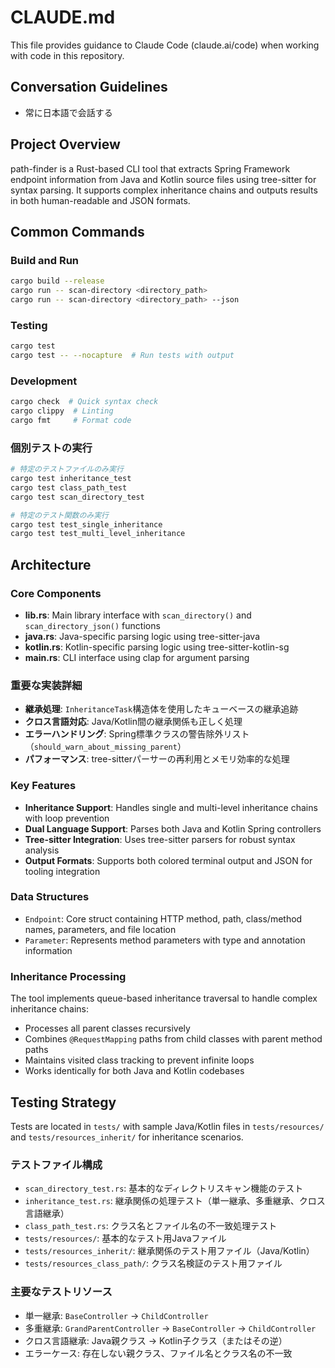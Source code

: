 # CLAUDE.md

This file provides guidance to Claude Code (claude.ai/code) when working with code in this repository.

## Conversation Guidelines

- 常に日本語で会話する


## Project Overview

path-finder is a Rust-based CLI tool that extracts Spring Framework endpoint information from Java and Kotlin source files using tree-sitter for syntax parsing. It supports complex inheritance chains and outputs results in both human-readable and JSON formats.

## Common Commands

### Build and Run
```bash
cargo build --release
cargo run -- scan-directory <directory_path>
cargo run -- scan-directory <directory_path> --json
```

### Testing
```bash
cargo test
cargo test -- --nocapture  # Run tests with output
```

### Development
```bash
cargo check  # Quick syntax check
cargo clippy  # Linting
cargo fmt     # Format code
```

### 個別テストの実行
```bash
# 特定のテストファイルのみ実行
cargo test inheritance_test
cargo test class_path_test
cargo test scan_directory_test

# 特定のテスト関数のみ実行
cargo test test_single_inheritance
cargo test test_multi_level_inheritance
```

## Architecture

### Core Components
- **lib.rs**: Main library interface with `scan_directory()` and `scan_directory_json()` functions
- **java.rs**: Java-specific parsing logic using tree-sitter-java
- **kotlin.rs**: Kotlin-specific parsing logic using tree-sitter-kotlin-sg  
- **main.rs**: CLI interface using clap for argument parsing

### 重要な実装詳細
- **継承処理**: `InheritanceTask`構造体を使用したキューベースの継承追跡
- **クロス言語対応**: Java/Kotlin間の継承関係も正しく処理
- **エラーハンドリング**: Spring標準クラスの警告除外リスト（`should_warn_about_missing_parent`）
- **パフォーマンス**: tree-sitterパーサーの再利用とメモリ効率的な処理

### Key Features
- **Inheritance Support**: Handles single and multi-level inheritance chains with loop prevention
- **Dual Language Support**: Parses both Java and Kotlin Spring controllers
- **Tree-sitter Integration**: Uses tree-sitter parsers for robust syntax analysis
- **Output Formats**: Supports both colored terminal output and JSON for tooling integration

### Data Structures
- `Endpoint`: Core struct containing HTTP method, path, class/method names, parameters, and file location
- `Parameter`: Represents method parameters with type and annotation information

### Inheritance Processing
The tool implements queue-based inheritance traversal to handle complex inheritance chains:
- Processes all parent classes recursively
- Combines `@RequestMapping` paths from child classes with parent method paths
- Maintains visited class tracking to prevent infinite loops
- Works identically for both Java and Kotlin codebases

## Testing Strategy
Tests are located in `tests/` with sample Java/Kotlin files in `tests/resources/` and `tests/resources_inherit/` for inheritance scenarios.

### テストファイル構成
- `scan_directory_test.rs`: 基本的なディレクトリスキャン機能のテスト
- `inheritance_test.rs`: 継承関係の処理テスト（単一継承、多重継承、クロス言語継承）
- `class_path_test.rs`: クラス名とファイル名の不一致処理テスト
- `tests/resources/`: 基本的なテスト用Javaファイル
- `tests/resources_inherit/`: 継承関係のテスト用ファイル（Java/Kotlin）
- `tests/resources_class_path/`: クラス名検証のテスト用ファイル

### 主要なテストリソース
- 単一継承: `BaseController` → `ChildController`
- 多重継承: `GrandParentController` → `BaseController` → `ChildController`
- クロス言語継承: Java親クラス → Kotlin子クラス（またはその逆）
- エラーケース: 存在しない親クラス、ファイル名とクラス名の不一致